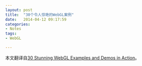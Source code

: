 ```yaml
---
layout: post
title:  "30个令人惊艳的WebGL案例"
date:   2014-04-12 09:17:59
categories: 
- Notes 
tags:
- WebGL

---
```


本文翻译自<a href="http://www.1stwebdesigner.com/inspiration/webgl-examples-and-demos/" target="_blank">30 Stunning WebGL Examples and Demos in Action</a>。